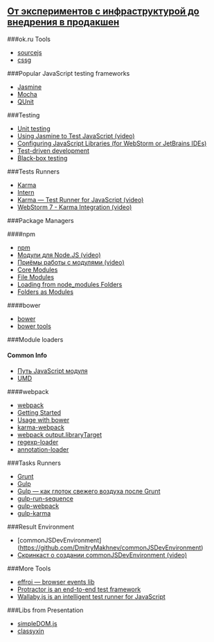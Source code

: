 [От экспериментов с инфраструктурой до внедрения в продакшен]()
------

###ok.ru Tools
* [sourcejs](http://sourcejs.com/)
* [cssg](http://operatino.github.io/MCSS/modules/cssg/basic.html)

###Popular JavaScript testing frameworks
* [Jasmine](http://jasmine.github.io/)
* [Mocha](http://mochajs.org/)
* [QUnit](https://qunitjs.com/)

###Testing
* [Unit testing](http://en.wikipedia.org/wiki/Unit_testing)
* [Using Jasmine to Test JavaScript (video)](http://www.youtube.com/watch?v=NGLhGHukDHs)
* [Configuring JavaScript Libraries (for WebStorm or JetBrains IDEs)](https://www.jetbrains.com/idea/help/configuring-javascript-libraries.html#d76972e18697)
* [Test-driven development](https://en.wikipedia.org/wiki/Test-driven_development)
* [Black-box testing](http://en.wikipedia.org/wiki/Black-box_testing)

###Tests Runners
* [Karma](http://karma-runner.github.io/)
* [Intern](http://theintern.github.io/)
* [Karma — Test Runner for JavaScript (video)](http://www.youtube.com/watch?v=YG5DEzaQBIc)
* [WebStorm 7 - Karma Integration (video)](http://www.youtube.com/watch?v=oyWW_V4wALs)

###Package Managers

####npm
* [npm](http://npmjs.org/)   
* [Модули для Node.JS (video)](https://www.youtube.com/watch?v=g740J-RyoR4&index=5&list=PLDyvV36pndZFWfEQpNixIHVvp191Hb3Gg)
* [Приёмы работы с модулями (video)](https://www.youtube.com/watch?v=xs6sSylr-88&index=6&list=PLDyvV36pndZFWfEQpNixIHVvp191Hb3Gg)     
* [Core Modules](https://nodejs.org/api/modules.html#modules_core_modules)
* [File Modules](https://nodejs.org/api/modules.html#modules_file_modules)
* [Loading from node_modules Folders](https://nodejs.org/api/modules.html#modules_loading_from_node_modules_folders)
* [Folders as Modules](https://nodejs.org/api/modules.html#modules_folders_as_modules)

####bower
* [bower](http://bower.io/)
* [bower tools](http://bower.io/docs/tools/)

###Module loaders

#### Common Info
* [Путь JavaScript модуля](http://habrahabr.ru/post/181536/)
* [UMD](https://github.com/umdjs/umd#umd-universal-module-definition)

####webpack
* [webpack](http://webpack.github.io/docs/motivation.html)
* [Getting Started](http://webpack.github.io/docs/tutorials/getting-started/)
* [Usage with bower](http://webpack.github.io/docs/usage-with-bower.html)
* [karma-webpack](https://github.com/webpack/karma-webpack)
* [webpack output.libraryTarget](http://webpack.github.io/docs/configuration.html#output-librarytarget)
* [regexp-loader](https://github.com/DmitryMakhnev/regexp-loader)
* [annotation-loader](https://github.com/DmitryMakhnev/annotation-loader)

###Tasks Runners
* [Grunt](http://gruntjs.com/)
* [Gulp](http://gulpjs.com/)
* [Gulp — как глоток свежего воздуха после Grunt](http://frontender.info/no-need-to-grunt-take-a-gulp-of-fresh-air/)
* [gulp-run-sequence](https://github.com/OverZealous/run-sequence#run-sequence)
* [gulp-webpack](https://github.com/shama/gulp-webpack#gulp-webpack-)
* [gulp-karma](https://github.com/karma-runner/gulp-karma#gulp-karma)


###Result Environment
* [commonJSDevEnvironment] (https://github.com/DmitryMakhnev/commonJSDevEnvironment)
* [Скринкаст о создании commonJSDevEnvironment (video)]()

###More Tools
* [effroi — browser events lib](https://github.com/francejs/effroi#device-oriented-)
* [Protractor is an end-to-end test framework](http://angular.github.io/protractor/)
* [Wallaby.js is an intelligent test runner for JavaScript](http://wallabyjs.com/)

###Libs from Presentation
* [simpleDOM.js](https://github.com/DmitryMakhnev/simpleDOM.js) 
* [classyxin](https://github.com/DmitryMakhnev/classyxin)